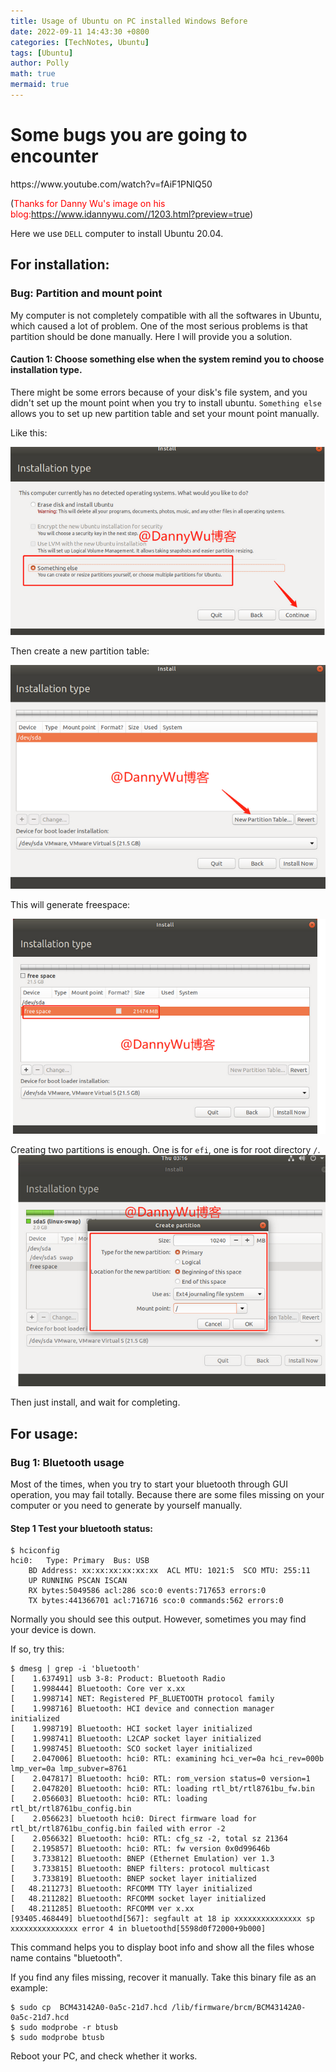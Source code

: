 ```yaml
---
title: Usage of Ubuntu on PC installed Windows Before
date: 2022-09-11 14:43:30 +0800
categories: [TechNotes, Ubuntu]
tags: [Ubuntu]
author: Polly
math: true
mermaid: true
---
```


# Some bugs you are going to encounter

<p>https://www.youtube.com/watch?v=fAiF1PNlQ50</p>

(<font color=red>Thanks for Danny Wu's image on his blog:https://www.idannywu.com//1203.html?preview=true</font>)

Here we use `DELL` computer to install Ubuntu 20.04.

## For installation:

### Bug: Partition and mount point

My computer is not completely compatible with all the softwares in Ubuntu, which caused a lot of problem. One of the most serious problems is that partition should be done manually. Here I will provide you a solution.

#### Caution 1: Choose something else when the system remind you to choose installation type.

There might be some errors because of your disk's file system, and you didn't set up the mount point when you try to install ubuntu. `Something else` allows you to set up new partition table and set your mount point manually. 

Like this: 

![ubuntu_partition](https://raw.githubusercontent.com/pollycoder/blog_image/main/ubuntu/ubuntu_partition.png)



Then create a new partition table:

![newtable](https://raw.githubusercontent.com/pollycoder/blog_image/main/ubuntu/newtable.png)

This will generate freespace:

![freespace](https://raw.githubusercontent.com/pollycoder/blog_image/main/ubuntu/freespace.png)

Creating two partitions is enough. One is for `efi`, one is for root directory `/`.![mount](https://raw.githubusercontent.com/pollycoder/blog_image/main/ubuntu/mount.png)

Then just install, and wait for completing.

## For usage:

### Bug 1: Bluetooth usage

Most of the times, when you try to start your bluetooth through GUI operation,  you may fail totally. Because there are some files missing on your computer or you need to generate by yourself manually.

#### Step 1 Test your bluetooth status:

```console
$ hciconfig
hci0:	Type: Primary  Bus: USB
	BD Address: xx:xx:xx:xx:xx:xx  ACL MTU: 1021:5  SCO MTU: 255:11
	UP RUNNING PSCAN ISCAN 
	RX bytes:5049586 acl:286 sco:0 events:717653 errors:0
	TX bytes:441366701 acl:716716 sco:0 commands:562 errors:0
```

Normally  you should see this output. However, sometimes you may find your device is down.

If so, try this:

```console
$ dmesg | grep -i 'bluetooth'
[    1.637491] usb 3-8: Product: Bluetooth Radio
[    1.998444] Bluetooth: Core ver x.xx
[    1.998714] NET: Registered PF_BLUETOOTH protocol family
[    1.998716] Bluetooth: HCI device and connection manager initialized
[    1.998719] Bluetooth: HCI socket layer initialized
[    1.998741] Bluetooth: L2CAP socket layer initialized
[    1.998745] Bluetooth: SCO socket layer initialized
[    2.047006] Bluetooth: hci0: RTL: examining hci_ver=0a hci_rev=000b lmp_ver=0a lmp_subver=8761
[    2.047817] Bluetooth: hci0: RTL: rom_version status=0 version=1
[    2.047820] Bluetooth: hci0: RTL: loading rtl_bt/rtl8761bu_fw.bin
[    2.056603] Bluetooth: hci0: RTL: loading rtl_bt/rtl8761bu_config.bin
[    2.056623] bluetooth hci0: Direct firmware load for rtl_bt/rtl8761bu_config.bin failed with error -2
[    2.056632] Bluetooth: hci0: RTL: cfg_sz -2, total sz 21364
[    2.195857] Bluetooth: hci0: RTL: fw version 0x0d99646b
[    3.733812] Bluetooth: BNEP (Ethernet Emulation) ver 1.3
[    3.733815] Bluetooth: BNEP filters: protocol multicast
[    3.733819] Bluetooth: BNEP socket layer initialized
[   48.211273] Bluetooth: RFCOMM TTY layer initialized
[   48.211282] Bluetooth: RFCOMM socket layer initialized
[   48.211285] Bluetooth: RFCOMM ver x.xx
[93405.468449] bluetoothd[567]: segfault at 18 ip xxxxxxxxxxxxxxx sp xxxxxxxxxxxxxxx error 4 in bluetoothd[5598d0f72000+9b000]
```

This command helps you to display boot info and show all the files whose name contains "bluetooth".

If you find any files missing, recover it manually. Take this binary file as an example:

```console
$ sudo cp  BCM43142A0-0a5c-21d7.hcd /lib/firmware/brcm/BCM43142A0-0a5c-21d7.hcd
$ sudo modprobe -r btusb
$ sudo modprobe btusb
```

Reboot your PC, and check whether it works.
